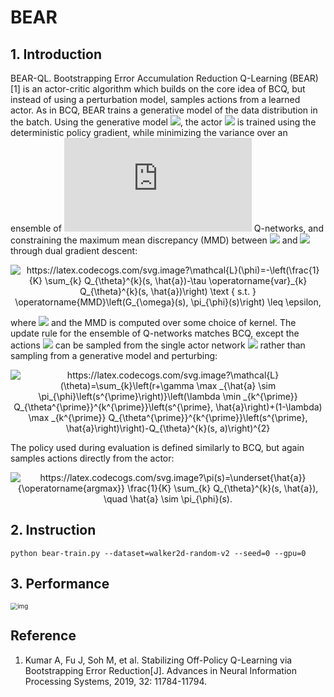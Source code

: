 # BEAR

## 1. Introduction

BEAR-QL. Bootstrapping Error Accumulation Reduction Q-Learning (BEAR) [1] is an actor-critic algorithm which builds on the core idea of BCQ, but instead of using a perturbation model, samples actions from a learned actor. As in BCQ, BEAR trains a generative model of the data distribution in the batch. Using the generative model ![](https://latex.codecogs.com/svg.latex?G_{\\omega}), the actor ![](https://latex.codecogs.com/svg.latex?\\pi_{\\phi}) is trained using the deterministic policy gradient, while minimizing the variance over an ensemble of ![](https://latex.codecogs.com/svg.latex?K) Q-networks, and constraining the maximum mean discrepancy (MMD) between ![](https://latex.codecogs.com/svg.latex?G_{\\omega}) and ![](https://latex.codecogs.com/svg.latex?\\pi_{\\phi}) through dual gradient descent:

<div align=center><img src="https://latex.codecogs.com/svg.image?\mathcal{L}(\phi)=-\left(\frac{1}{K}&space;\sum_{k}&space;Q_{\theta}^{k}(s,&space;\hat{a})-\tau&space;\operatorname{var}_{k}&space;Q_{\theta}^{k}(s,&space;\hat{a})\right)&space;\text&space;{&space;s.t.&space;}&space;\operatorname{MMD}\left(G_{\omega}(s),&space;\pi_{\phi}(s)\right)&space;\leq&space;\epsilon," title="https://latex.codecogs.com/svg.image?\mathcal{L}(\phi)=-\left(\frac{1}{K} \sum_{k} Q_{\theta}^{k}(s, \hat{a})-\tau \operatorname{var}_{k} Q_{\theta}^{k}(s, \hat{a})\right) \text { s.t. } \operatorname{MMD}\left(G_{\omega}(s), \pi_{\phi}(s)\right) \leq \epsilon," /></div>


where ![](https://latex.codecogs.com/svg.latex?\\hat{a}&space;\\sim&space;\\pi_{\\phi}(s)) and the MMD is computed over some choice of kernel. The update rule for the ensemble of Q-networks matches BCQ, except the actions ![](https://latex.codecogs.com/svg.latex?\\hat{a}) can be sampled from the single actor network ![](https://latex.codecogs.com/svg.latex?\\pi_{\\phi}) rather than sampling from a generative model and perturbing:

<div align=center><img src="https://latex.codecogs.com/svg.image?\mathcal{L}(\theta)=\sum_{k}\left(r&plus;\gamma&space;\max&space;_{\hat{a}&space;\sim&space;\pi_{\phi}\left(s^{\prime}\right)}\left(\lambda&space;\min&space;_{k^{\prime}}&space;Q_{\theta^{\prime}}^{k^{\prime}}\left(s^{\prime},&space;\hat{a}\right)&plus;(1-\lambda)&space;\max&space;_{k^{\prime}}&space;Q_{\theta^{\prime}}^{k^{\prime}}\left(s^{\prime},&space;\hat{a}\right)\right)-Q_{\theta}^{k}(s,&space;a)\right)^{2}" title="https://latex.codecogs.com/svg.image?\mathcal{L}(\theta)=\sum_{k}\left(r+\gamma \max _{\hat{a} \sim \pi_{\phi}\left(s^{\prime}\right)}\left(\lambda \min _{k^{\prime}} Q_{\theta^{\prime}}^{k^{\prime}}\left(s^{\prime}, \hat{a}\right)+(1-\lambda) \max _{k^{\prime}} Q_{\theta^{\prime}}^{k^{\prime}}\left(s^{\prime}, \hat{a}\right)\right)-Q_{\theta}^{k}(s, a)\right)^{2}" /></div>

The policy used during evaluation is defined similarly to BCQ, but again samples actions directly from the actor:

<div align=center>
<img src="https://latex.codecogs.com/svg.image?\pi(s)=\underset{\hat{a}}{\operatorname{argmax}}&space;\frac{1}{K}&space;\sum_{k}&space;Q_{\theta}^{k}(s,&space;\hat{a}),&space;\quad&space;\hat{a}&space;\sim&space;\pi_{\phi}(s)." title="https://latex.codecogs.com/svg.image?\pi(s)=\underset{\hat{a}}{\operatorname{argmax}} \frac{1}{K} \sum_{k} Q_{\theta}^{k}(s, \hat{a}), \quad \hat{a} \sim \pi_{\phi}(s)." />
</div>

## 2. Instruction

```
python bear-train.py --dataset=walker2d-random-v2 --seed=0 --gpu=0
```

## 3. Performance

<img src="https://z3.ax1x.com/2021/10/21/5s0eQx.png" alt="img" style="zoom:70%;" />

## Reference

1. Kumar A, Fu J, Soh M, et al. Stabilizing Off-Policy Q-Learning via Bootstrapping Error Reduction[J]. Advances in Neural Information Processing Systems, 2019, 32: 11784-11794.

   

